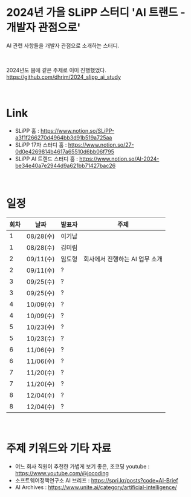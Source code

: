 # 2024년 가을 SLiPP 스터디 'AI 트랜드 - 개발자 관점으로'
AI 관련 사항들을 개발자 관점으로 소개하는 스터디.

<br>

2024년도 봄에 같은 주제로 이미 진행했었다. <br>
https://github.com/dhrim/2024_slipp_ai_study

<br>

# Link
- SLiPP 홈 : https://www.notion.so/SLiPP-a3f1f266270d4964bb3d91b519a725aa
- SLiPP 17차 스터디 홈 : https://www.notion.so/27-0d0e4269814b4617a65510d6bb06f795
- SLiPP AI 트렌드 스터디 홈 : https://www.notion.so/AI-2024-be34e40a7e2944d9a621bb71427bac26

<br>

# 일정

회차 | 날짜 | 발표자 | 주제 
--- | --- | --- | ---
1 | 08/28(수) | 이기남 | 
1 | 08/28(수) | 김미림 | 
2 | 09/11(수) | 임도형 | 회사에서 진행하는 AI 업무 소개
2 | 09/11(수) | ? | 
3 | 09/25(수) | ? | 
3 | 09/25(수) | ? | 
4 | 10/09(수) | ? | 
4 | 10/09(수) | ? | 
5 | 10/23(수) | ? | 
5 | 10/23(수) | ? | 
6 | 11/06(수) | ? | 
6 | 11/06(수) | ? | 
7 | 11/20(수) | ? | 
7 | 11/20(수) | ? | 
8 | 12/04(수) | ? | 
8 | 12/04(수) | ? | 

<br>
                                    
# 주제 키워드와 기타 자료

- 어느 회사 직원이 추천한 가볍게 보기 좋은, 조코딩 youtube : https://www.youtube.com/@jocoding
- 소프트웨어정책연구소 AI 브리프 : https://spri.kr/posts?code=AI-Brief
- AI Archives : https://www.unite.ai/category/artificial-intelligence/


